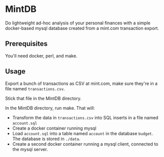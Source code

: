 # MintDB

Do lightweight ad-hoc analysis of your personal finances with a  simple docker-based mysql database created from a mint.com transaction export.

## Prerequisites

You'll need docker, perl, and make.

## Usage

Export a bunch of transactions as CSV at mint.com, make sure they're in a file named `transactions.csv`.

Stick that file in the MintDB directory.

In the MintDB directory, run make. That will: 

* Transform the data in `transactions.csv` into SQL inserts in a file named `account.sql`
* Create a docker container running mysql
* Load `account.sql` into a table named `account` in the database `budget`. The database is stored in `./data`.
* Create a second docker container running a mysql client, connected to the mysql server.


